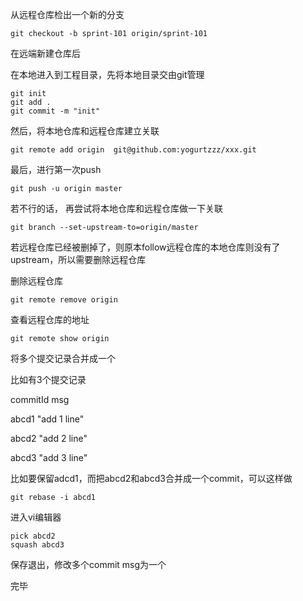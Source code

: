 从远程仓库检出一个新的分支

```shell
git checkout -b sprint-101 origin/sprint-101
```



在远端新建仓库后

在本地进入到工程目录，先将本地目录交由git管理

```shell
git init
git add .
git commit -m "init"
```

然后，将本地仓库和远程仓库建立关联

```shell
git remote add origin  git@github.com:yogurtzzz/xxx.git
```

最后，进行第一次push

```shell
git push -u origin master
```



若不行的话， 再尝试将本地仓库和远程仓库做一下关联

```shell
git branch --set-upstream-to=origin/master
```

若远程仓库已经被删掉了，则原本follow远程仓库的本地仓库则没有了upstream，所以需要删除远程仓库

删除远程仓库

```shell
git remote remove origin
```



查看远程仓库的地址

```shell
git remote show origin
```





将多个提交记录合并成一个

比如有3个提交记录

commitId  msg

abcd1      "add 1 line"

abcd2      "add 2 line"

abcd3     "add 3 line"

比如要保留adcd1，而把abcd2和abcd3合并成一个commit，可以这样做

```shell
git rebase -i abcd1
```

进入vi编辑器

```shell
pick abcd2
squash abcd3
```

保存退出，修改多个commit msg为一个

完毕